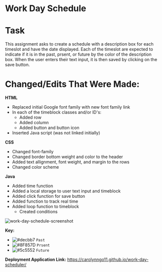 # Work Day Schedule

# Task
This assignment asks to create a schedule with a description box for each timeslot and have the date displayed. Each of the timeslot are expected to indicate if it is in the past, prsent, or future by the color of the description box. When the user enters their text input, it is then saved by clicking on the save button.

# Changed/Edits That Were Made:

**HTML**
- Replaced initial Google font family with new font family link
- In each of the timeblock classes and/or ID's:
    - Added row
    - Added column
    - Added button and button icon
- Inserted Java script (was not linked initially)

**CSS**
- Changed font-family
- Changed border bottom weight and color to the header
- Added text allignment, font weight, and margin to the rows
- Changed color scheme

**Java**
- Added time function
- Added a local storage to user text input and timeblock
- Added click function for save button
- Added function to track real time
- Added loop function to timeblock
    - Created conditions

![work-day-schedule-screenshot](https://user-images.githubusercontent.com/99929883/161193645-7b331b3a-f44c-45a1-9c11-d4b4f78a85ce.JPG)

**Key:**
- ![#decbb7](https://via.placeholder.com/15/decbb7/000000?text=+) `Past`
- ![#8F857D](https://via.placeholder.com/15/8F857D/000000?text=+) `Prsent`
- ![#5c5552](https://via.placeholder.com/15/5c5552/000000?text=+) `Future`

**Deployment Application Link:** https://carolynngo11.github.io/work-day-scheduler/
